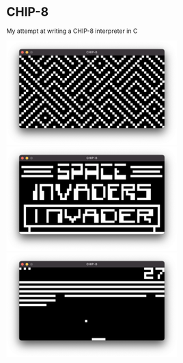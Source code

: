 # CHIP-8
My attempt at writing a CHIP-8 interpreter in C
<p align = "left">
  <img src="chip8_maze.png" width = "400"/>
  <img src="chip8_space_invaders.png" width = "400"/>
  <img src="chip8_breakout.png" width = "400"/>
</p>
